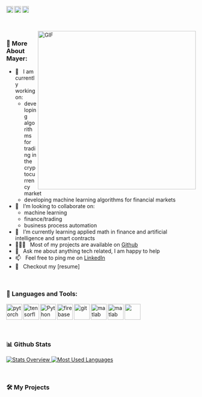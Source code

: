 <a href='https://www.linkedin.com/in/ludentrop/'><img align='left' alt="linkedin" src="https://raw.githubusercontent.com/rahul-jha98/rahul-jha98/561d474902b59c7429ec22bb73e225696c27b202/assets/linkedin.svg" height='18px'/></a>
<a href='https://twitter.com/ludentrop/'><img align='left' alt="twitter" src="https://raw.githubusercontent.com/rahul-jha98/rahul-jha98/561d474902b59c7429ec22bb73e225696c27b202/assets/twitter.svg" height='18px'/></a>
<a href='https://www.kaggle.com/mayerludentrop/'><img alt="kaggle" src="https://raw.githubusercontent.com/rahul-jha98/rahul-jha98/561d474902b59c7429ec22bb73e225696c27b202/assets/kaggle.svg" height='18px'/></a>

<br/>
<br/>

<img align="right" alt="GIF" src="https://github.com/Ludentrop/wall/blob/master/ANN.gif" width="420px"/>
  
### 🧐 More About Mayer:

- 🔭 &nbsp; I am currently working on:
  - developing algorithms for trading in the cryptocurrency market
  - developing machine learning algorithms for financial markets
- 🤝 &nbsp; I’m looking to collaborate on:
  - machine learning
  - finance/trading
  - business process automation
- 🌱 &nbsp; I’m currently learning applied math in finance and artificial intelligence and smart contracts
- 👨🏻‍💻 &nbsp; Most of my projects are available on [Github](https://github.com/ludentrop?tab=repositories)
- 💬 &nbsp; Ask me about anything tech related, I am happy to help
- 📫 &nbsp; Feel free to ping me on [LinkedIn](https://www.linkedin.com/in/ludentrop/)
- 📝 &nbsp; Checkout my [resume]

<br>

### 🔨 Languages and Tools:
<a href="https://pytorch.org/" target="_blank"> <img align="left" src="https://raw.githubusercontent.com/rahul-jha98/github_readme_icons/main/language_and_tools/square/pytorch/pytorch.svg" alt="pytorch" height="42px"/> </a> 
<a href="https://www.tensorflow.org" target="_blank"> <img align="left" src="https://raw.githubusercontent.com/rahul-jha98/github_readme_icons/main/language_and_tools/square/tensorflow/tensorflow.svg" alt="tensorflow" height="42px"/> </a> 
<a href="https://www.python.org" target="_blank"><img align="left" alt="Python" height ="42px" src="https://raw.githubusercontent.com/rahul-jha98/github_readme_icons/main/language_and_tools/square/python/python.svg"></a>
<a href="https://firebase.google.com/" target="_blank"> <img align="left" src="https://raw.githubusercontent.com/rahul-jha98/github_readme_icons/main/language_and_tools/square/firebase/firebase.svg" alt="firebase" height ="42px"/> </a>
<a href="https://git-scm.com/" target="_blank"> <img src="https://raw.githubusercontent.com/rahul-jha98/github_readme_icons/main/language_and_tools/square/git-scm/git-scm.svg" align="left" alt="git" height='42px'/> </a>
<a href="https://www.mathworks.com/" target="_blank"> <img src="https://upload.wikimedia.org/wikipedia/commons/2/21/Matlab_Logo.png" align="left" alt="matlab" height='42px'/> </a>
<a href="https://www.mathworks.com/" target="_blank"> <img src="https://upload.wikimedia.org/wikipedia/commons/thumb/7/70/Docker_logo.png/220px-Docker_logo.png" height='42px'/> </a>
<a href="https://www.mathworks.com/" target="_blank"> <img src="https://upload.wikimedia.org/wikipedia/commons/thumb/2/29/Postgresql_elephant.svg/120px-Postgresql_elephant.svg.png" align="left" alt="matlab" height='42px'/> </a>

<br>


### 📊 Github Stats
<a href='https://github.com/ludentrop/github-stats-transparent'>
  
![Stats Overview](https://raw.githubusercontent.com/ludentrop/github-stats-transparent/output/generated/overview.svg)
![Most Used Languages](https://raw.githubusercontent.com/ludentrop/github-stats-transparent/output/generated/languages.svg)

</a>

<br>

### 🛠️ My Projects
